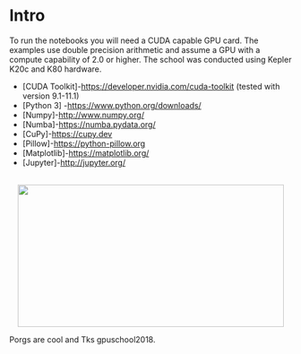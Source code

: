 # Intro

To run the notebooks you will need a CUDA capable GPU card. The examples use double precision arithmetic and assume a GPU with a compute capability of 2.0 or higher. The school was conducted using Kepler K20c and K80 hardware. 

* [CUDA Toolkit]-https://developer.nvidia.com/cuda-toolkit (tested with version 9.1-11.1)
* [Python 3] -https://www.python.org/downloads/
* [Numpy]-http://www.numpy.org/
* [Numba]-https://numba.pydata.org/ 
* [CuPy]-https://cupy.dev
* [Pillow]-https://python-pillow.org 
* [Matplotlib]-https://matplotlib.org/
* [Jupyter]-http://jupyter.org/

<br>
<center>
<img src="Porgs.png" width="475" height="254">
</center>

Porgs are cool and Tks gpuschool2018.
